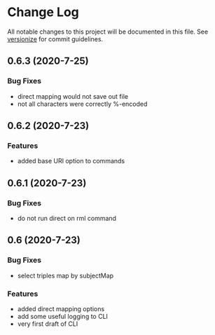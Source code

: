 # Change Log

All notable changes to this project will be documented in this file. See [versionize](https://github.com/saintedlama/versionize) for commit guidelines.

<a name="0.6.3"></a>
## 0.6.3 (2020-7-25)

### Bug Fixes

* direct mapping would not save out file
* not all characters were correctly %-encoded

## 0.6.2 (2020-7-23)

### Features

* added base URI option to commands

## 0.6.1 (2020-7-23)

### Bug Fixes

* do not run direct on rml command

## 0.6 (2020-7-23)

### Bug Fixes

* select triples map by subjectMap

### Features

* added direct mapping options
* add some useful logging to CLI
* very first draft of CLI

